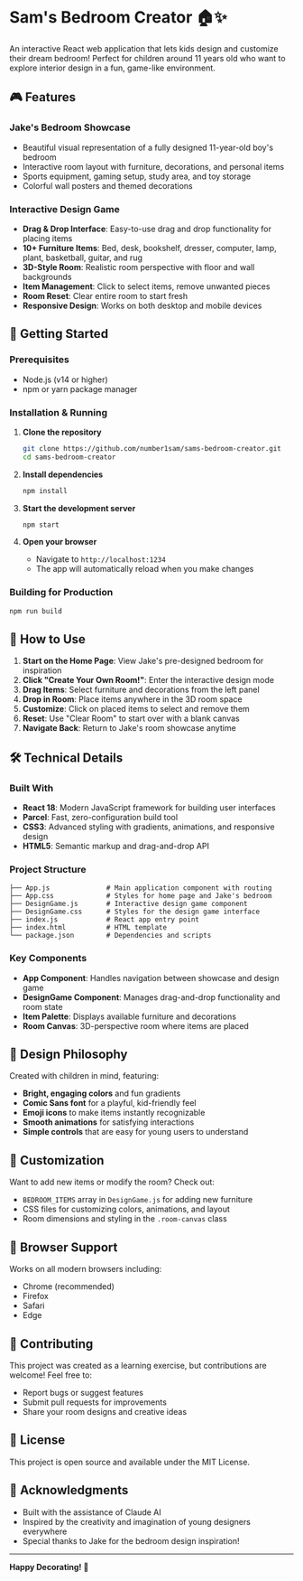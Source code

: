 # Sam's Bedroom Creator 🏠✨

An interactive React web application that lets kids design and customize their dream bedroom! Perfect for children around 11 years old who want to explore interior design in a fun, game-like environment.

## 🎮 Features

### Jake's Bedroom Showcase
- Beautiful visual representation of a fully designed 11-year-old boy's bedroom
- Interactive room layout with furniture, decorations, and personal items
- Sports equipment, gaming setup, study area, and toy storage
- Colorful wall posters and themed decorations

### Interactive Design Game
- **Drag & Drop Interface**: Easy-to-use drag and drop functionality for placing items
- **10+ Furniture Items**: Bed, desk, bookshelf, dresser, computer, lamp, plant, basketball, guitar, and rug
- **3D-Style Room**: Realistic room perspective with floor and wall backgrounds
- **Item Management**: Click to select items, remove unwanted pieces
- **Room Reset**: Clear entire room to start fresh
- **Responsive Design**: Works on both desktop and mobile devices

## 🚀 Getting Started

### Prerequisites
- Node.js (v14 or higher)
- npm or yarn package manager

### Installation & Running

1. **Clone the repository**
   ```bash
   git clone https://github.com/number1sam/sams-bedroom-creator.git
   cd sams-bedroom-creator
   ```

2. **Install dependencies**
   ```bash
   npm install
   ```

3. **Start the development server**
   ```bash
   npm start
   ```

4. **Open your browser**
   - Navigate to `http://localhost:1234`
   - The app will automatically reload when you make changes

### Building for Production
```bash
npm run build
```

## 🎯 How to Use

1. **Start on the Home Page**: View Jake's pre-designed bedroom for inspiration
2. **Click "Create Your Own Room!"**: Enter the interactive design mode
3. **Drag Items**: Select furniture and decorations from the left panel
4. **Drop in Room**: Place items anywhere in the 3D room space
5. **Customize**: Click on placed items to select and remove them
6. **Reset**: Use "Clear Room" to start over with a blank canvas
7. **Navigate Back**: Return to Jake's room showcase anytime

## 🛠️ Technical Details

### Built With
- **React 18**: Modern JavaScript framework for building user interfaces
- **Parcel**: Fast, zero-configuration build tool
- **CSS3**: Advanced styling with gradients, animations, and responsive design
- **HTML5**: Semantic markup and drag-and-drop API

### Project Structure
```
├── App.js              # Main application component with routing
├── App.css             # Styles for home page and Jake's bedroom
├── DesignGame.js       # Interactive design game component
├── DesignGame.css      # Styles for the design game interface
├── index.js            # React app entry point
├── index.html          # HTML template
└── package.json        # Dependencies and scripts
```

### Key Components
- **App Component**: Handles navigation between showcase and design game
- **DesignGame Component**: Manages drag-and-drop functionality and room state
- **Item Palette**: Displays available furniture and decorations
- **Room Canvas**: 3D-perspective room where items are placed

## 🎨 Design Philosophy

Created with children in mind, featuring:
- **Bright, engaging colors** and fun gradients
- **Comic Sans font** for a playful, kid-friendly feel
- **Emoji icons** to make items instantly recognizable
- **Smooth animations** for satisfying interactions
- **Simple controls** that are easy for young users to understand

## 🔧 Customization

Want to add new items or modify the room? Check out:
- `BEDROOM_ITEMS` array in `DesignGame.js` for adding new furniture
- CSS files for customizing colors, animations, and layout
- Room dimensions and styling in the `.room-canvas` class

## 📱 Browser Support

Works on all modern browsers including:
- Chrome (recommended)
- Firefox
- Safari
- Edge

## 🤝 Contributing

This project was created as a learning exercise, but contributions are welcome! Feel free to:
- Report bugs or suggest features
- Submit pull requests for improvements
- Share your room designs and creative ideas

## 📄 License

This project is open source and available under the MIT License.

## 🙏 Acknowledgments

- Built with the assistance of Claude AI
- Inspired by the creativity and imagination of young designers everywhere
- Special thanks to Jake for the bedroom design inspiration!

---

**Happy Decorating! 🎉**
